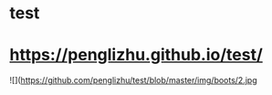 # test
# https://penglizhu.github.io/test/
![](https://github.com/penglizhu/test/blob/master/img/boots/2.jpg
